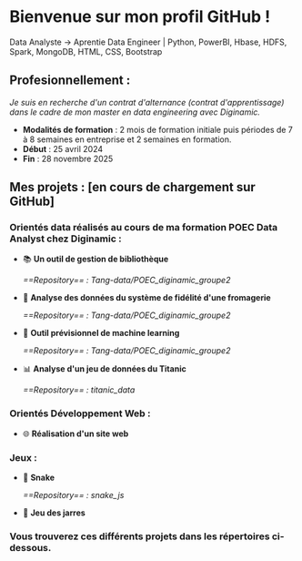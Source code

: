 # Bienvenue sur mon profil GitHub ! 
Data Analyste →  Aprentie Data Engineer  |  Python, PowerBI, Hbase, HDFS, Spark, MongoDB, HTML, CSS, Bootstrap
## Profesionnellement : 
*Je suis en recherche d'un contrat d'alternance (contrat d'apprentissage) dans le cadre de mon master en data engineering avec Diginamic.*
 - **Modalités de formation** : 2 mois de formation initiale puis périodes de 7 à 8 semaines en entreprise et 2 semaines en formation.
 - **Début** : 25 avril 2024
 - **Fin** : 28 novembre 2025

## Mes projets : [en cours de chargement sur GitHub]
### Orientés data réalisés au cours de ma formation POEC Data Analyst chez Diginamic : 
 - 📚 **Un outil de gestion de bibliothèque**

   *==Repository== :  Tang-data/POEC_diginamic_groupe2*
 - 📶 **Analyse des données du système de fidélité d'une fromagerie**

   *==Repository== :  Tang-data/POEC_diginamic_groupe2*
 - 🤖 **Outil prévisionnel de machine learning**

   *==Repository== :  Tang-data/POEC_diginamic_groupe2*
 - 📊 **Analyse d'un jeu de données du Titanic**

   *==Repository== :  titanic_data* 
### Orientés Développement Web : 
 - 🌐 **Réalisation d'un site web**

### Jeux : 
 - 🐍 **Snake**
    
   *==Repository== :  snake_js*
 - 🏺 **Jeu des jarres**


### Vous trouverez ces différents projets dans les répertoires ci-dessous.

